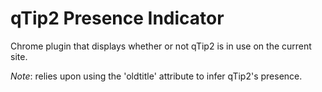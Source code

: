 qTip2 Presence Indicator
========================
Chrome plugin that displays whether or not qTip2 is in use on the current site. 

*Note*: relies upon using the 'oldtitle' attribute to infer qTip2's presence.
